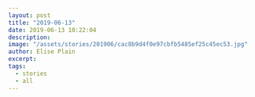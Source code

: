 ```yaml
---
layout: post
title: "2019-06-13"
date: 2019-06-13 10:22:04
description: 
image: "/assets/stories/201906/cac8b9d4f0e97cbfb5485ef25c45ec53.jpg"
author: Elise Plain
excerpt: 
tags: 
  - stories
  - all
---
```



<p></p>
